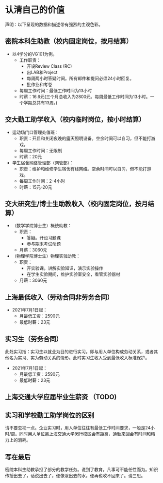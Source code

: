 # 认清自己的价值

声明：以下呈现的数据和描述带有强烈的主观色彩。

## 密院本科生助教（校内固定岗位，按月结算）
- 以4学分的VG101为例。
    - 工作职责：
        - 开设Review Class (RC)
        - 出LAB和Project
        - 每周两小时答疑时间。所有邮件和提问必须24小时回复。
        - 批作业和考卷
    - 每周工作时间：最低工作时间为13小时
    - 时薪：16.6元(三个月总收入为2800元。每周最低工作时间为13小时。一个学期总共有13周。)

## 交大勤工助学收入（校内临时岗位，按小时结算）
- 运动场门口管理处值班：
    - 职责：开启和关闭夜晚的露天照明设备。空余时间可以自习，但不能打游戏。
    - 每周工作时间：无限制
    - 时薪：20元
- 学生宿舍网络管理部（网管部）：
    - 职责：维护和维修学生宿舍有线网络。空余时间可以自习，但不能打游戏。
    - 每周工作时间：2-4小时
    - 时薪：15元-20元

## 交大研究生/博士生助教收入（校内固定岗位，按月结算）
-   （数学学院博士生）概统助教：
    - 职责：
        - 答疑。开设习题课
        - 参与期末考试命题
    - 月薪：3060元
-   （物理学院博士生）物理实验助教：
    - 职责：
        - 开实验课。讲解实验知识，演示实验操作
        - 在学生实验期间，维护实验室安全，看管实验器材
    - 月薪：3060元

## 上海最低收入（劳动合同非劳务合同）
- 2021年7月1日起：
    - 月最低工资：2590元
    - 最低时薪：23元

## 实习生（劳务合同）
此处实习指：实习生以就业为目的进行实习，即与用人单位构成劳动关系，或者其他名为实习、实为劳动关系的情形。此时实习生收入受到最低收入标准保护。

- 2021年7月1日起：
    - 月最低工资：2590元
    - 最低时薪：23元

## 上海交通大学应届毕业生薪资 （TODO)

## 实习和学校勤工助学岗位的区别
请不要忽视一点。企业实习时，用人单位往往有最低工作时间要求，一般是24小时/周。同时用人单位离上海交通大学闵行校区会有距离，通勤来回会有时间和精力上的消耗。

## 写在最后
密院本科生助教承担了部分的教学任务。说到了教育，凡事可不能任性而为。知识传授出去了，话说出去了，便像泼出去的水，便再也收不回来了。请三思。